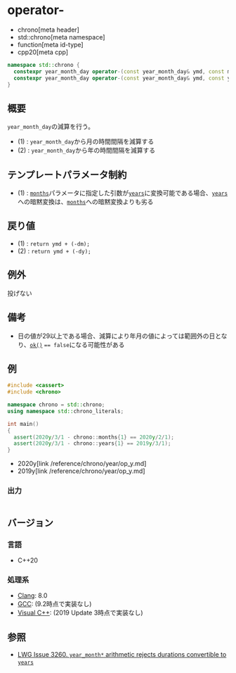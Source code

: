 # operator-
* chrono[meta header]
* std::chrono[meta namespace]
* function[meta id-type]
* cpp20[meta cpp]

```cpp
namespace std::chrono {
  constexpr year_month_day operator-(const year_month_day& ymd, const months& dm) noexcept; // (1) C++20
  constexpr year_month_day operator-(const year_month_day& ymd, const years& dy) noexcept;  // (2) C++20
}
```

## 概要
`year_month_day`の減算を行う。

- (1) : `year_month_day`から月の時間間隔を減算する
- (2) : `year_month_day`から年の時間間隔を減算する


## テンプレートパラメータ制約
- (1) : [`months`](/reference/chrono/duration_aliases.md)パラメータに指定した引数が[`years`](/reference/chrono/duration_aliases.md)に変換可能である場合、[`years`](/reference/chrono/duration_aliases.md)への暗黙変換は、[`months`](/reference/chrono/duration_aliases.md)への暗黙変換よりも劣る


## 戻り値
- (1) : `return ymd + (-dm);`
- (2) : `return ymd + (-dy);`


## 例外
投げない


## 備考
- 日の値が29以上である場合、減算により年月の値によっては範囲外の日となり、[`ok()`](ok.md) `== false`になる可能性がある


## 例
```cpp example
#include <cassert>
#include <chrono>

namespace chrono = std::chrono;
using namespace std::chrono_literals;

int main()
{
  assert(2020y/3/1 - chrono::months{1} == 2020y/2/1);
  assert(2020y/3/1 - chrono::years{1} == 2019y/3/1);
}
```
* 2020y[link /reference/chrono/year/op_y.md]
* 2019y[link /reference/chrono/year/op_y.md]

### 出力
```
```

## バージョン
### 言語
- C++20

### 処理系
- [Clang](/implementation.md#clang): 8.0
- [GCC](/implementation.md#gcc): (9.2時点で実装なし)
- [Visual C++](/implementation.md#visual_cpp): (2019 Update 3時点で実装なし)


## 参照
- [LWG Issue 3260. `year_month*` arithmetic rejects durations convertible to `years`](http://www.open-std.org/jtc1/sc22/wg21/docs/papers/2020/p2117r0.html#3260)
